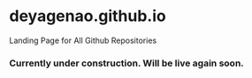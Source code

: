 # deyagenao.github.io
Landing Page for All Github Repositories 

### Currently under construction. Will be live again soon.
